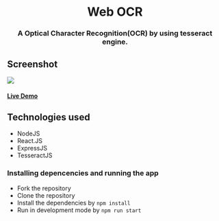 <h1 align="center" >Web OCR</h1>
<h3 align="center"> A Optical Character Recognition(OCR) by using tesseract engine.</h3>

## Screenshot
<img src="demo.png"></img>
#### [Live Demo](https://web-ocr.herokuapp.com/)

## Technologies used
* NodeJS
* React.JS
* ExpressJS
* TesseractJS

### Installing depencencies and running the app
* Fork the repository
* Clone the repository
* Install the dependencies by `npm install`
* Run in development mode by `npm run start`


